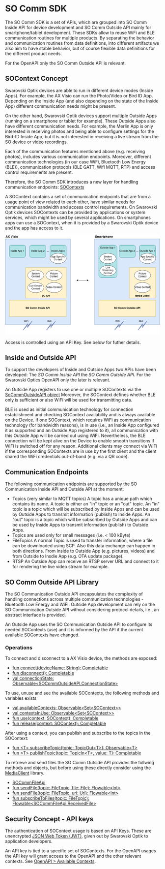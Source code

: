 # SO Comm SDK

The SO Comm SDK is a set of APIs, which are grouped into SO Comm Inside API for
device development and SO Comm Outside API mainly for smartphone/tablet
development. These SDKs allow to reuse WiFi and BLE communication routines for
multiple products. By separating the behavior and communication routines from
data definitions, into different artifacts we also aim to have stable behavior,
but of course flexible data definitions for the different product needs.

For the OpenAPI only the SO Comm Outside API is relevant.

## SOContext Concept

Swarovski Optik devices are able to run in different device modes (Inside
Apps). For example, the AX Visio can run the Photo/Video or Bird ID App.
Depending on the Inside App (and also depending on the state of the Inside App)
different communication needs might be present.

On the other hand, Swarovski Optik devices support multiple Outside Apps
(running on a smartphone or tablet for example). These Outside Apps also have
different communication needs. For example, the Merlin App is only interested
in receiving photos and being able to configure settings for the Bird-ID Inside
App, but it is not interested in receiving a live stream from the SO device or
video recordings.

Each of the communication features mentioned above (e.g. receiving photos),
includes various communication endpoints. Moreover, different communication
technologies (in our case WiFi, Bluetooth Low Energy (BLE)), communication
protocols (BLE GATT, Wifi MQTT, RTP) and access control requirements are
present.

Therefore, the SO Comm SDK introduces a new layer for handling communication
endpoints: [SOContexts](../reference/SharedDefinitions/com.swarovskioptik.comm.definition/-s-o-context/index.html)

A SOContext contains a set of communication endpoints that are from a usage
point of view related to each other, have similar needs for communication
bandwidth and access control requirements. On Swarovski Optik devices
SOContexts can be provided by applications or system services, which might be
used by several applications. On smartphones apps can use a SOContext, when it
is provided by a Swarovski Optik device and the app has access to it.

![SO Comm SDK Context Overview](../img/so-comm-sdk-context-overview.png)

Access is controlled using an API Key. See below for futher details.

## Inside and Outside API

To support the developers of Inside and Outside Apps two APIs have been
developed: The *SO Comm Inside API* the *SO Comm Outside API*. For the
Swarovski Optics OpenAPI only the later is relevant.

An Outside App registers to use one or multiple SOContexts via the
[SoCommOutsideAPI object](../reference/SDK/com.swarovskioptik.comm/-s-o-comm-outside-a-p-i/index.html)
Moreover, the SOContext defines whether BLE only is sufficient or also WiFi
will be used for transmitting data.

BLE is used as initial communication technology for connection establishment
and checking SOContext availability and is always available on the Device. If
one SOContext, which requires WiFi as communication technology (for bandwidth
reasons), is in use (i.e., an Inside App configured it as supported and an
Outside App registered to it), all communication with this Outside App will be
carried out using WiFi. Nevertheless, the BLE connection will be kept alive on
the Device to enable smooth transitions if WiFi is switched off for any reason.
Additional clients may connect via WiFi if the corresponding SOContexts are in
use by the first client and the client shared the WiFi credentials out-of-band
(e.g. via a QR code).


## Communication Endpoints

The following communication endpoints are supported by the SO Communication Inside API and Outside API at the moment:

* Topics (very similar to MQTT topics)
  A topic has a unique path which contains its name. A topic is either an "in" topic or an "out" topic. An "in" topic is a topic which will be subscribed by Inside Apps and can be used by Outside Apps to transmit information (publish) to Inside Apps. An "out" topic is a topic which will be subscribed by Outside Apps and can be used by Inside Apps to transmit information (publish) to Outside Apps.
* Topics are used only for small messages (i.e. < 100 kByte)
* FileTopics A normal Topic is used to transfer information, where a file can be downloaded using SCP. Also this data exchange can happen in both directions. From Inside to Outside App (e.g. pictures, videos) and from Outside to Insdie App (e.g. OTA update package).
* RTSP An Outside App can receive an RTSP server URL and connect to it for rendering the live video stream for example.


## SO Comm Outside API Library

The SO Communication Outside API encapsulates the complexity of handling
connections across multiple communication technologies - Bluetooth Low Energy
and WiFi. Outside App development can rely on the SO Communication Outside API
without considering protocol details, i.e., an abstract interface is provided.

An Outside App uses the SO Communication Outside API to configure its needed
SOContexts (use) and it is informed by the API if the current available
SOContexts have changed.

### Operations

To connect and disconnect to a AX Visio device, the methods are exposed:

* [fun connect(deviceName: String): Completable](../reference/SDK/com.swarovskioptik.comm/-s-o-comm-outside-a-p-i/connect.html)
* [fun disconnect(): Completable](../reference/SDK/com.swarovskioptik.comm/-s-o-comm-outside-a-p-i/disconnect.html)
* [val connectionState: Observable&lt;SOCommOutsideAPI.ConnectionState>](../reference/SDK/com.swarovskioptik.comm/-s-o-comm-outside-a-p-i/connection-state.html)

To use, unuse and see the available SOContexts, the following methods and variables exists

* [val availableContexts: Observable&lt;Set&lt;SOContext>>](../reference/SDK/com.swarovskioptik.comm/-s-o-comm-outside-a-p-i/available-contexts.html)
* [val contextsInUse: Observable&lt;Set&lt;SOContext>>](../reference/SDK/com.swarovskioptik.comm/-s-o-comm-outside-a-p-i/contexts-in-use.html)
* [fun use(context: SOContext): Completable](../reference/SDK/com.swarovskioptik.comm/-s-o-comm-outside-a-p-i/use.html)
* [fun release(context: SOContext): Completable](../reference/SDK/com.swarovskioptik.comm/-s-o-comm-outside-a-p-i/release.html)

After using a context, you can publish and subscribe to the topics in the SOContext:

* [fun &lt;T> subscribeTopic(topic: TopicOut&lt;T>): Observable&lt;T>](../reference/SDK/com.swarovskioptik.comm/-s-o-comm-outside-a-p-i/subscribe-topic.html)
* [fun &lt;T> publishTopic(topic: TopicIn&lt;T>, value: T): Completable](../reference/SDK/com.swarovskioptik.comm/-s-o-comm-outside-a-p-i/publish-topic.html)

To retrieve and send files the SO Comm Outside API provides the follwing
methods and objects, but before using these directly consider using the
[MediaClient](../reference/MediaClient/index.html) library.

* [SOCommFileApi](../reference/SDK/com.swarovskioptik.comm/-s-o-comm-file-api/index.html)
* [fun sendFile(topic: FileTopic, file: File): Flowable&lt;Int>](../reference/SDK/com.swarovskioptik.comm/-s-o-comm-file-api/send-file.html)
* [fun sendFile(topic: FileTopic, uri: Uri): Flowable&lt;Int>](../reference/SDK/com.swarovskioptik.comm/-s-o-comm-file-api/send-file.html)
* [fun subscribeToFiles(topic: FileTopic): Flowable&lt;SOCommFileApi.ReceivedFile>](../reference/SDK/com.swarovskioptik.comm/-s-o-comm-file-api/subscribe-to-files.html)


## Security Concept - API keys

The authentication of SOContext usage is based on API Keys.
These are unencrypted [JSON Web Token (JWT)](https://jwt.io/introduction/),
given out by Swarovski Optik to application developers.

An API key is tied to a specific set of SOContexts. For the OpenAPI usages the API key will
grant accees to the OpenAPI and the other relevant contexts.
See [OpenAPI > Available Contexts](../intro/openapi/#available-contexts).
